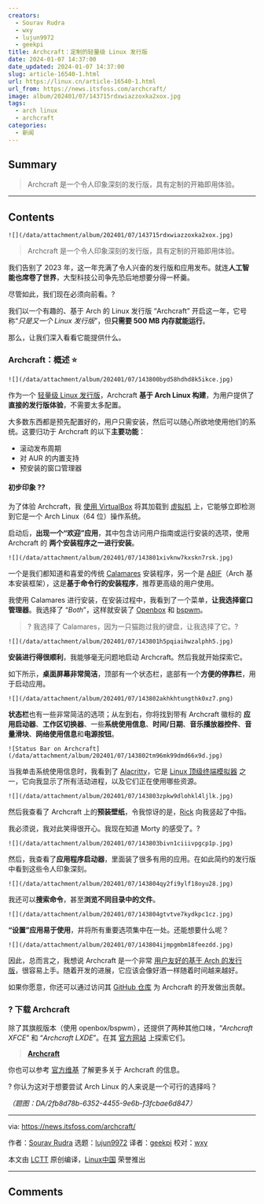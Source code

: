 ```yaml
---
creators:
  - Sourav Rudra
  - wxy
  - lujun9972
  - geekpi
title: Archcraft：定制的轻量级 Linux 发行版
date: 2024-01-07 14:37:00
date_updated: 2024-01-07 14:37:00
slug: article-16540-1.html
url: https://linux.cn/article-16540-1.html
url_from: https://news.itsfoss.com/archcraft/
image: album/202401/07/143715rdxwiazzoxka2xox.jpg
tags:
  - arch linux
  - archcraft
categories:
  - 新闻
---
```


## Summary

> Archcraft 是一个令人印象深刻的发行版，具有定制的开箱即用体验。

***

<!-- more -->

## Contents

`![](/data/attachment/album/202401/07/143715rdxwiazzoxka2xox.jpg)`

> 
> Archcraft 是一个令人印象深刻的发行版，具有定制的开箱即用体验。
> 
> 
> 

我们告别了 2023 年，这一年充满了令人兴奋的发行版和应用发布。就连**人工智能也席卷了世界**，大型科技公司争先恐后地想要分得一杯羹。

尽管如此，我们现在必须向前看。?

我们以一个有趣的、基于 Arch 的 Linux 发行版 “Archcraft” 开启这一年，它号称“*只是又一个 Linux 发行版*”，但**只需要 500 MB 内存就能运行**。

那么，让我们深入看看它能提供什么。

### Archcraft：概述 ⭐

`![](/data/attachment/album/202401/07/143800byd58hdhd8k5ikce.jpg)`

作为一个 [轻量级 Linux 发行版](https://itsfoss.com/lightweight-linux-beginners/)，Archcraft **基于 Arch Linux 构建**，为用户提供了**直接的发行版体验**，不需要太多配置。

大多数东西都是预先配置好的，用户只需安装，然后可以随心所欲地使用他们的系统。这要归功于 Archcraft 的以下**主要功能**：

* 滚动发布周期
* 对 AUR 的内置支持
* 预安装的窗口管理器

#### 初步印象 ?‍?

为了体验 Archcraft，我 [使用 VirtualBox](https://itsfoss.com/install-arch-linux-virtualbox/) 将其加载到 [虚拟机](https://itsfoss.com/virtual-machine/) 上，它能够立即检测到它是一个 Arch Linux（64 位）操作系统。

启动后，**出现一个“欢迎”应用**，其中包含访问用户指南或运行安装的选项，使用 Archcraft 的 **两个安装程序之一进行安装**。

`![](/data/attachment/album/202401/07/143801xivknw7kxskn7rsk.jpg)`

一个是我们都知道和喜爱的传统 [Calamares](https://calamares.io/) 安装程序，另一个是 [ABIF](https://github.com/midfingr/abif)（Arch 基本安装框架），这是**基于命令行的安装程序**，推荐更高级的用户使用。

我使用 Calamares 进行安装，在安装过程中，我看到了一个菜单，**让我选择窗口管理器**。我选择了 “*Both*”，这样就安装了 [Openbox](http://openbox.org/wiki/Main_Page) 和 [bspwm](https://github.com/baskerville/bspwm)。

> 
> ? 我选择了 Calamares，因为一只猫跑过我的键盘，让我选择了它。?
> 
> 
> 

`![](/data/attachment/album/202401/07/143801h5pqiaihwzalphh5.jpg)`

**安装进行得很顺利**，我能够毫无问题地启动 Archcraft。然后我就开始探索它。

如下所示，**桌面屏幕非常简洁**，顶部有一个状态栏，底部有一个**方便的停靠栏**，用于启动应用。

`![](/data/attachment/album/202401/07/143802akhkhtungthk0xz7.png)`

**状态栏**也有一些非常简洁的选项；从左到右，你将找到带有 Archcraft 徽标的 **应用启动器**、**工作区切换器**、一些**系统使用信息**、**时间/日期**、**音乐播放器控件**、**音量滑块**、**网络使用信息**和**电源按钮**。

`![Status Bar on Archcraft](/data/attachment/album/202401/07/143802tm96mk99dmd66x9d.jpg)`

当我单击系统使用信息时，我看到了 [Alacritty](https://github.com/alacritty/alacritty)，它是 [Linux 顶级终端模拟器](https://itsfoss.com/linux-terminal-emulators/) 之一，它向我显示了所有活动进程，以及它们正在使用哪些资源。

`![](/data/attachment/album/202401/07/143803zpkw9dlohkl4ljlk.jpg)`

然后我查看了 Archcraft 上的**预装壁纸**，令我惊讶的是，[Rick](https://rickandmorty.fandom.com/wiki/Rick_Sanchez) 向我竖起了中指。

我必须说，我对此笑得很开心。我现在知道 Morty 的感受了。?

`![](/data/attachment/album/202401/07/143803bivn1ciiivpgcp1p.jpg)`

然后，我查看了**应用程序启动器**，里面装了很多有用的应用。在如此简约的发行版中看到这些令人印象深刻。

`![](/data/attachment/album/202401/07/143804qy2fi9ylf18oyu28.jpg)`

我还可以**搜索命令**，甚至**浏览不同目录中的文件**。

`![](/data/attachment/album/202401/07/143804gtvtve7kydkpc1cz.jpg)`

**“设置”应用易于使用**，并将所有重要选项集中在一处。还能想要什么呢？

`![](/data/attachment/album/202401/07/143804ijmpgmbm18feezdd.jpg)`

因此，总而言之，我想说 Archcraft 是一个非常 [用户友好的基于 Arch 的发行版](https://itsfoss.com/arch-based-linux-distros/)，很容易上手。随着开发的进展，它应该会像好酒一样随着时间越来越好。

如果你愿意，你还可以通过访问其 [GitHub 仓库](https://github.com/archcraft-os/archcraft) 为 Archcraft 的开发做出贡献。

### ? 下载 Archcraft

除了其旗舰版本（使用 openbox/bspwm），还提供了两种其他口味，“*Archcraft XFCE*” 和 “*Archcraft LXDE*”。在其 [官方网站](https://archcraft.io/download.html) 上探索它们。

> 
> **[Archcraft](https://archcraft.io/download.html)**
> 
> 
> 

你也可以参考 [官方维基](https://wiki.archcraft.io/) 了解更多关于 Archcraft 的信息。

? 你认为这对于想要尝试 Arch Linux 的人来说是一个可行的选择吗？

*（题图：DA/2fb8d78b-6352-4455-9e6b-f3fcbae6d847）*

---

via: <https://news.itsfoss.com/archcraft/>

作者：[Sourav Rudra](https://news.itsfoss.com/author/sourav/) 选题：[lujun9972](https://github.com/lujun9972) 译者：[geekpi](https://github.com/geekpi) 校对：[wxy](https://github.com/wxy)

本文由 [LCTT](https://github.com/LCTT/TranslateProject) 原创编译，[Linux中国](https://linux.cn/) 荣誉推出

***

## Comments
